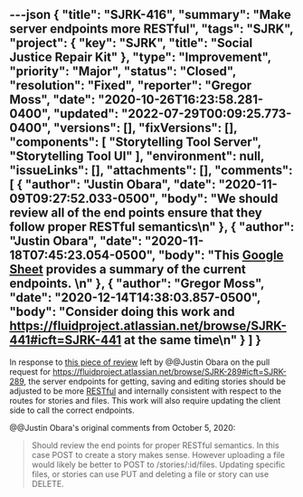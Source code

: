---json
{
  "title": "SJRK-416",
  "summary": "Make server endpoints more RESTful",
  "tags": "SJRK",
  "project": {
    "key": "SJRK",
    "title": "Social Justice Repair Kit"
  },
  "type": "Improvement",
  "priority": "Major",
  "status": "Closed",
  "resolution": "Fixed",
  "reporter": "Gregor Moss",
  "date": "2020-10-26T16:23:58.281-0400",
  "updated": "2022-07-29T00:09:25.773-0400",
  "versions": [],
  "fixVersions": [],
  "components": [
    "Storytelling Tool Server",
    "Storytelling Tool UI"
  ],
  "environment": null,
  "issueLinks": [],
  "attachments": [],
  "comments": [
    {
      "author": "Justin Obara",
      "date": "2020-11-09T09:27:52.033-0500",
      "body": "We should review all of the end points ensure that they follow proper RESTful semantics\n"
    },
    {
      "author": "Justin Obara",
      "date": "2020-11-18T07:45:23.054-0500",
      "body": "This [Google Sheet](https://docs.google.com/spreadsheets/d/1nmvJcDLj4YXgprqDN117MiyJrhSEb4Qh3vTxeSoxLIQ/edit?usp=sharing) provides a summary of the current endpoints. \n"
    },
    {
      "author": "Gregor Moss",
      "date": "2020-12-14T14:38:03.857-0500",
      "body": "Consider doing this work and <https://fluidproject.atlassian.net/browse/SJRK-441#icft=SJRK-441> at the same time\n"
    }
  ]
}
---
In response to [this piece of review](https://github.com/fluid-project/sjrk-story-telling/pull/77#pullrequestreview-502402490) left by @@Justin Obara on the pull request for <https://fluidproject.atlassian.net/browse/SJRK-289#icft=SJRK-289>, the server endpoints for getting, saving and editing stories should be adjusted to be more [RESTful](https://en.wikipedia.org/wiki/Representational_state_transfer) and internally consistent with respect to the routes for stories and files. This work will also require updating the client side to call the correct endpoints.

@@Justin Obara's original comments from October 5, 2020:

> Should review the end points for proper RESTful semantics. In this case POST to create a story makes sense. However uploading a file would likely be better to POST to /stories/:id/files. Updating specific files, or stories can use PUT and deleting a file or story can use DELETE.

        